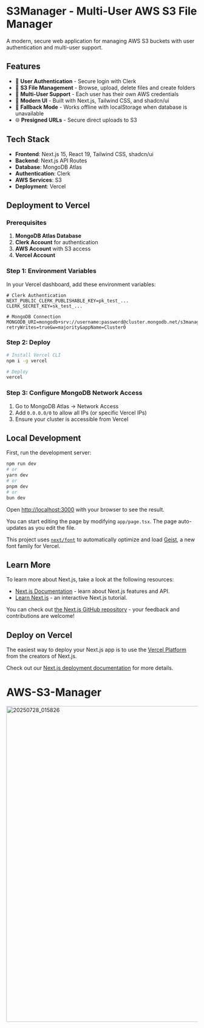 # S3Manager - Multi-User AWS S3 File Manager

A modern, secure web application for managing AWS S3 buckets with user authentication and multi-user support.

## Features

- 🔐 **User Authentication** - Secure login with Clerk
- 📁 **S3 File Management** - Browse, upload, delete files and create folders
- 👥 **Multi-User Support** - Each user has their own AWS credentials
- 🎨 **Modern UI** - Built with Next.js, Tailwind CSS, and shadcn/ui
- 🔄 **Fallback Mode** - Works offline with localStorage when database is unavailable
- 🌐 **Presigned URLs** - Secure direct uploads to S3

## Tech Stack

- **Frontend**: Next.js 15, React 19, Tailwind CSS, shadcn/ui
- **Backend**: Next.js API Routes
- **Database**: MongoDB Atlas
- **Authentication**: Clerk
- **AWS Services**: S3
- **Deployment**: Vercel

## Deployment to Vercel

### Prerequisites

1. **MongoDB Atlas Database**
2. **Clerk Account** for authentication
3. **AWS Account** with S3 access
4. **Vercel Account**

### Step 1: Environment Variables

In your Vercel dashboard, add these environment variables:

```env
# Clerk Authentication
NEXT_PUBLIC_CLERK_PUBLISHABLE_KEY=pk_test_...
CLERK_SECRET_KEY=sk_test_...

# MongoDB Connection
MONGODB_URI=mongodb+srv://username:password@cluster.mongodb.net/s3manager?retryWrites=true&w=majority&appName=Cluster0
```

### Step 2: Deploy

```bash
# Install Vercel CLI
npm i -g vercel

# Deploy
vercel
```

### Step 3: Configure MongoDB Network Access

1. Go to MongoDB Atlas → Network Access
2. Add `0.0.0.0/0` to allow all IPs (or specific Vercel IPs)
3. Ensure your cluster is accessible from Vercel

## Local Development

First, run the development server:

```bash
npm run dev
# or
yarn dev
# or
pnpm dev
# or
bun dev
```

Open [http://localhost:3000](http://localhost:3000) with your browser to see the result.

You can start editing the page by modifying `app/page.tsx`. The page auto-updates as you edit the file.

This project uses [`next/font`](https://nextjs.org/docs/app/building-your-application/optimizing/fonts) to automatically optimize and load [Geist](https://vercel.com/font), a new font family for Vercel.

## Learn More

To learn more about Next.js, take a look at the following resources:

- [Next.js Documentation](https://nextjs.org/docs) - learn about Next.js features and API.
- [Learn Next.js](https://nextjs.org/learn) - an interactive Next.js tutorial.

You can check out [the Next.js GitHub repository](https://github.com/vercel/next.js) - your feedback and contributions are welcome!

## Deploy on Vercel

The easiest way to deploy your Next.js app is to use the [Vercel Platform](https://vercel.com/new?utm_medium=default-template&filter=next.js&utm_source=create-next-app&utm_campaign=create-next-app-readme) from the creators of Next.js.

Check out our [Next.js deployment documentation](https://nextjs.org/docs/app/building-your-application/deploying) for more details.
# AWS-S3-Manager
<img width="1080" height="832" alt="20250728_015826" src="AWS-S3-Manager/Screenshot_20250728-014946.png" />
